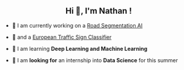 <h2 align="center">Hi 👋, I'm Nathan !</h2>

- 🚗 I am currently working on a [Road Segmentation AI](https://github.com/n-rocher/RoadSegmentation)
- 🚧 and a [European Traffic Sign Classifier](https://github.com/n-rocher/TrafficSignRecognition)

- 🌱 I am learning **Deep Learning and Machine Learning**


- 🏫 I am **looking for** an internship into **Data Science** for this summer
